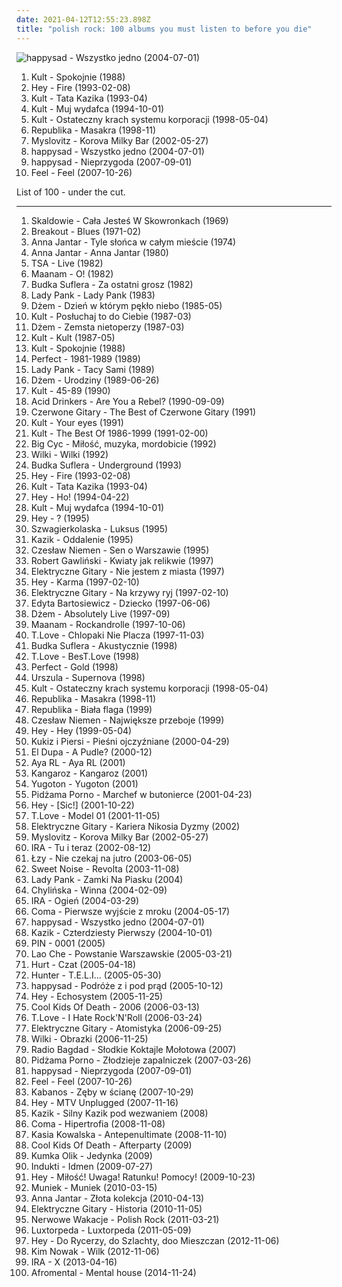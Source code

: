 ```yaml
---
date: 2021-04-12T12:55:23.898Z
title: "polish rock: 100 albums you must listen to before you die"
---
```

![happysad - Wszystko jedno (2004-07-01)](https://img.discogs.com/yB4l80DZvDODR1hOujANYhaBxuM=/fit-in/600x600/filters:strip_icc():format(jpeg):mode_rgb():quality(90)/discogs-images/R-734521-1543586492-2231.jpeg.jpg "happysad - Wszystko jedno (2004-07-01)")
<ol class="albums">
<li data-cover="https://img.discogs.com/fRVkogqRFbE41BaVnERrQbbp2hg=/fit-in/600x589/filters:strip_icc():format(jpeg):mode_rgb():quality(90)/discogs-images/R-1049920-1428145798-9184.jpeg.jpg" data-tags="polish" role="button">Kult - Spokojnie (1988)</li>
<li data-cover="http://coverartarchive.org/release/ab8e4983-19df-4ee1-b552-d8a2ce6af015/5692907290-500.jpg" data-tags="rock, grunge, polish rock" role="button">Hey - Fire (1993-02-08)</li>
<li data-cover="https://img.discogs.com/wYO0b_PgNfuFRykA21sgWn7lnQQ=/fit-in/400x396/filters:strip_icc():format(jpeg):mode_rgb():quality(90)/discogs-images/R-970255-1179228566.jpeg.jpg" data-tags="polish rock, rock, polish" role="button">Kult - Tata Kazika (1993-04)</li>
<li data-cover="http://coverartarchive.org/release/ef8d8003-66fc-4b55-bd5c-852361376354/12618750019-500.jpg" data-tags="rock, polish rock, kult" role="button">Kult - Muj wydafca (1994-10-01)</li>
<li data-cover="http://coverartarchive.org/release/5a5adcfc-aa96-42a4-93ab-70d3af740b56/12618649300-500.jpg" data-tags="polish rock, polish, rock" role="button">Kult - Ostateczny krach systemu korporacji (1998-05-04)</li>
<li data-cover="http://coverartarchive.org/release/481a78dd-6147-4618-8fc9-e709657d91da/1497283601-500.jpg" data-tags="polish rock" role="button">Republika - Masakra (1998-11)</li>
<li data-cover="http://coverartarchive.org/release/a537debd-0c0d-4c63-8c4f-04031dc48adc/4707626371-500.jpg" data-tags="rock, alternative rock, polish" role="button">Myslovitz - Korova Milky Bar (2002-05-27)</li>
<li data-cover="https://img.discogs.com/yB4l80DZvDODR1hOujANYhaBxuM=/fit-in/600x600/filters:strip_icc():format(jpeg):mode_rgb():quality(90)/discogs-images/R-734521-1543586492-2231.jpeg.jpg" data-tags="happysad, polish, rock" role="button">happysad - Wszystko jedno (2004-07-01)</li>
<li data-cover="http://coverartarchive.org/release/00ee48cf-862e-405e-a1ad-226b4c05a4a9/6357095089-500.jpg" data-tags="rock" role="button">happysad - Nieprzygoda (2007-09-01)</li>
<li data-cover="http://coverartarchive.org/release/74b6aef6-7730-4c9d-903c-6f02c3c4c743/1526408312-500.jpg" data-tags="feel" role="button">Feel - Feel (2007-10-26)</li>
</ol>
List of 100 - under the cut.
<!-- more -->

_________________

<ol class="albums">
<li data-cover="https://img.discogs.com/T8H6XskWbACaZfygc9Cpxtu9DZQ=/fit-in/300x300/filters:strip_icc():format(jpeg):mode_rgb():quality(90)/discogs-images/R-7683722-1446662272-7146.jpeg.jpg" data-tags="classic rock, pop, 60s, progressive rock, beat, polish, polish rock" role="button">
Skaldowie - Cała Jesteś W Skowronkach (1969)
</li>
<li data-cover="https://img.discogs.com/zt4SFqNkcnXD3oCNtGlnm7lxiiU=/fit-in/600x590/filters:strip_icc():format(jpeg):mode_rgb():quality(90)/discogs-images/R-458192-1417594824-5023.jpeg.jpg" data-tags="blues, blues rock" role="button">
Breakout - Blues (1971-02)
</li>
<li data-cover="http://coverartarchive.org/release/75c7d026-fca6-491c-b507-37e46410a7ee/23970829595-500.jpg" data-tags="pop, polish, polish rock, polskie, 70's" role="button">
Anna Jantar - Tyle słońca w całym mieście (1974)
</li>
<li data-cover="http://coverartarchive.org/release/741b1205-98b8-4d49-b1f3-e75600caba0a/21055443703-500.jpg" data-tags="polish rock" role="button">
Anna Jantar - Anna Jantar (1980)
</li>
<li data-cover="https://img.discogs.com/jBzrstzu90brYznCZ32TCQas2bg=/fit-in/600x600/filters:strip_icc():format(jpeg):mode_rgb():quality(90)/discogs-images/R-1609519-1231949008.jpeg.jpg" data-tags="80s, hard rock" role="button">
TSA - Live (1982)
</li>
<li data-cover="http://coverartarchive.org/release/c38e06a0-98b9-4c1f-97a7-d04e79c924fb/22887076136-500.jpg" data-tags="80s" role="button">
Maanam - O! (1982)
</li>
<li data-cover="https://img.discogs.com/oiwSHdpQT32R4m6-SlGj297dxBM=/fit-in/500x500/filters:strip_icc():format(jpeg):mode_rgb():quality(90)/discogs-images/R-4039915-1353243674-1400.jpeg.jpg" data-tags="classic rock" role="button">
Budka Suflera - Za ostatni grosz (1982)
</li>
<li data-cover="https://img.discogs.com/u3JSvuvtkjrcQQEkrDz11XxBiIQ=/fit-in/600x616/filters:strip_icc():format(jpeg):mode_rgb():quality(90)/discogs-images/R-13156185-1549035989-8096.jpeg.jpg" data-tags="rock, polish rock, 80s" role="button">
Lady Pank - Lady Pank (1983)
</li>
<li data-cover="http://coverartarchive.org/release/c33f8d3f-456f-30f2-971c-c778e6bc4946/15712394762-500.jpg" data-tags="rock, blues, blues rock, polish, polish rock" role="button">
Dżem - Dzień w którym pękło niebo (1985-05)
</li>
<li data-cover="http://coverartarchive.org/release/eec9f8da-9bda-352f-93ea-35d4aeb1b924/12618949767-500.jpg" data-tags="new wave" role="button">
Kult - Posłuchaj to do Ciebie (1987-03)
</li>
<li data-cover="http://coverartarchive.org/release/6d492269-8a37-32e4-9a80-aa3fcda304d8/15712516535-500.jpg" data-tags="blues rock" role="button">
Dżem - Zemsta nietoperzy (1987-03)
</li>
<li data-cover="http://coverartarchive.org/release/ca720554-3509-38ff-9662-57d8a4472e56/12618936050-500.jpg" data-tags="kult, kazik, rock, polish" role="button">
Kult - Kult (1987-05)
</li>
<li data-cover="https://img.discogs.com/fRVkogqRFbE41BaVnERrQbbp2hg=/fit-in/600x589/filters:strip_icc():format(jpeg):mode_rgb():quality(90)/discogs-images/R-1049920-1428145798-9184.jpeg.jpg" data-tags="polish" role="button">
Kult - Spokojnie (1988)
</li>
<li data-cover="http://coverartarchive.org/release/60f4f6ea-65bd-3117-88a6-d326dc7266aa/6624831159-500.jpg" data-tags="classic rock, polish rock" role="button">
Perfect - 1981-1989 (1989)
</li>
<li data-cover="http://coverartarchive.org/release/5182d15c-5d39-4146-8d6f-fed1d5e1c1d5/2599745313-500.jpg" data-tags="pop rock" role="button">
Lady Pank - Tacy Sami (1989)
</li>
<li data-cover="http://coverartarchive.org/release/5f19b6a7-f296-4b00-9839-6e4a6162eaed/15712458464-500.jpg" data-tags="blues rock" role="button">
Dżem - Urodziny (1989-06-26)
</li>
<li data-cover="http://coverartarchive.org/release/03635dd6-2bf3-42b8-a2e7-884b7cbd68c8/12618857190-500.jpg" data-tags="post-punk" role="button">
Kult - 45-89 (1990)
</li>
<li data-cover="https://img.discogs.com/MYUWzaPRyj_xV_HOWOLUilb5hkM=/fit-in/600x450/filters:strip_icc():format(jpeg):mode_rgb():quality(90)/discogs-images/R-7750615-1448022311-3225.jpeg.jpg" data-tags="thrash metal, metal" role="button">
Acid Drinkers - Are You a Rebel? (1990-09-09)
</li>
<li data-cover="http://coverartarchive.org/release/f8f51aa4-f4fc-43e7-b8b1-d4ce2fe62567/4755557000-500.jpg" data-tags="polish, polskie, polish music, dobre bo polskie, czerwone gitary" role="button">
Czerwone Gitary - The Best of Czerwone Gitary (1991)
</li>
<li data-cover="http://coverartarchive.org/release/f790d15f-93b7-47af-83df-416595c75724/5266100053-500.jpg" data-tags="kult, albums that i own and are great, kazik, kult your eyes" role="button">
Kult - Your eyes (1991)
</li>
<li data-cover="http://coverartarchive.org/release/4cf9cdfb-8480-4f2e-9c82-7318431a554e/7231842796-500.jpg" data-tags="kto kupuje plyty od zlodzieja jest kutasem i niech spierdala" role="button">
Kult - The Best Of 1986-1999 (1991-02-00)
</li>
<li data-cover="http://coverartarchive.org/release/d3570fba-ba9f-4c04-a4e1-86d3ae4a15ba/8380075866-500.jpg" data-tags="rock, 90s, punk rock, polish, polish rock, grew up with" role="button">
Big Cyc - Miłość, muzyka, mordobicie (1992)
</li>
<li data-cover="http://coverartarchive.org/release/6b285071-714a-458d-907e-b5180b31d4b4/8084110951-500.jpg" data-tags="polish" role="button">
Wilki - Wilki (1992)
</li>
<li data-cover="https://img.discogs.com/ghQR47NyEnFzrGzzDhBtmONV3K0=/fit-in/458x324/filters:strip_icc():format(jpeg):mode_rgb():quality(90)/discogs-images/R-8419948-1461250928-5885.jpeg.jpg" data-tags="rock" role="button">
Budka Suflera - Underground (1993)
</li>
<li data-cover="http://coverartarchive.org/release/ab8e4983-19df-4ee1-b552-d8a2ce6af015/5692907290-500.jpg" data-tags="rock, grunge, polish rock" role="button">
Hey - Fire (1993-02-08)
</li>
<li data-cover="https://img.discogs.com/wYO0b_PgNfuFRykA21sgWn7lnQQ=/fit-in/400x396/filters:strip_icc():format(jpeg):mode_rgb():quality(90)/discogs-images/R-970255-1179228566.jpeg.jpg" data-tags="polish rock, rock, polish" role="button">
Kult - Tata Kazika (1993-04)
</li>
<li data-cover="https://img.discogs.com/tgP05jAqPR6L9PbpPsoyVeLu0o8=/fit-in/600x592/filters:strip_icc():format(jpeg):mode_rgb():quality(90)/discogs-images/R-5466946-1524384906-6241.jpeg.jpg" data-tags="polish rock, rock" role="button">
Hey - Ho! (1994-04-22)
</li>
<li data-cover="http://coverartarchive.org/release/ef8d8003-66fc-4b55-bd5c-852361376354/12618750019-500.jpg" data-tags="rock, polish rock, kult" role="button">
Kult - Muj wydafca (1994-10-01)
</li>
<li data-cover="http://coverartarchive.org/release/099b5068-5d23-463a-a9d4-441fb0bbec0c/2986866863-500.jpg" data-tags="rock, hard rock" role="button">
Hey - ? (1995)
</li>
<li data-cover="http://coverartarchive.org/release/713614de-f794-4ddf-a552-a90973c34bf5/1681662154-500.jpg" data-tags="folk rock, polish rock" role="button">
Szwagierkolaska - Luksus (1995)
</li>
<li data-cover="http://coverartarchive.org/release/2273368e-0594-470c-8d08-4d27ada917bc/7231735893-500.jpg" data-tags="polish rock" role="button">
Kazik - Oddalenie (1995)
</li>
<li data-cover="http://coverartarchive.org/release/597e7f4d-84db-4db0-a573-61439b264953/12612640054-500.jpg" data-tags="niemen" role="button">
Czesław Niemen - Sen o Warszawie (1995)
</li>
<li data-cover="http://coverartarchive.org/release/cb0364f8-010f-4a42-91d8-7a1edb8063b9/3087772878-500.jpg" data-tags="rock, polish, polish rock" role="button">
Robert Gawliński - Kwiaty jak relikwie (1997)
</li>
<li data-cover="https://img.discogs.com/-6pn9LnfZtyHppcxNWzSq0Fn_A0=/fit-in/600x590/filters:strip_icc():format(jpeg):mode_rgb():quality(90)/discogs-images/R-14952571-1584641538-2526.jpeg.jpg" data-tags="alternative rock, polish, polish rock, elektryczne gitary, kuba sienkiewicz" role="button">
Elektryczne Gitary - Nie jestem z miasta (1997)
</li>
<li data-cover="https://img.discogs.com/BskTu86WxDXBhnFxcB4Ksi5emr4=/fit-in/600x798/filters:strip_icc():format(jpeg):mode_rgb():quality(90)/discogs-images/R-2942618-1401622301-6822.jpeg.jpg" data-tags="rock, alternative rock, hard rock" role="button">
Hey - Karma (1997-02-10)
</li>
<li data-cover="http://coverartarchive.org/release/d8edb945-28fa-45ef-a69c-09e45c53c9e1/22167648217-500.jpg" data-tags="polish, polish rock, elektryczne gitary" role="button">
Elektryczne Gitary - Na krzywy ryj (1997-02-10)
</li>
<li data-cover="https://img.discogs.com/X1SwUIVh2t_jF7_Y03hnQnOanAA=/fit-in/585x600/filters:strip_icc():format(jpeg):mode_rgb():quality(90)/discogs-images/R-1278054-1205856489.jpeg.jpg" data-tags="polish, rock" role="button">
Edyta Bartosiewicz - Dziecko (1997-06-06)
</li>
<li data-cover="http://coverartarchive.org/release/9bb9e716-a87e-47e5-97f3-60a86084f54f/2026208080-500.jpg" data-tags="blues rock" role="button">
Dżem - Absolutely Live (1997-09)
</li>
<li data-cover="http://coverartarchive.org/release/7296c10a-4dd3-4e53-9160-9cb89359bab9/16623087186-500.jpg" data-tags="rock, alternative rock, hard rock, polish, polish rock, dobre na prezent" role="button">
Maanam - Rockandrolle (1997-10-06)
</li>
<li data-cover="http://coverartarchive.org/release/5a121cf4-d5f7-4820-9282-8c53cacb5dfb/4136135423-500.jpg" data-tags="alternative rock, polish, polish rock, satyra" role="button">
T.Love - Chlopaki Nie Placza (1997-11-03)
</li>
<li data-cover="https://img.discogs.com/FgYV9asAQ95Z0F1ye6W0xw_FwgM=/fit-in/600x404/filters:strip_icc():format(jpeg):mode_rgb():quality(90)/discogs-images/R-7118009-1434118350-6935.jpeg.jpg" data-tags="classic rock, polish rock, ulubione" role="button">
Budka Suflera - Akustycznie (1998)
</li>
<li data-cover="http://coverartarchive.org/release/22d85f04-077c-4383-9900-3c97185d2432/6785718728-500.jpg" data-tags="alternative rock, polish rock" role="button">
T.Love - BesT.Love (1998)
</li>
<li data-cover="https://img.discogs.com/bUmsZKRrdvz7wtvjt0BjKZANC2Y=/fit-in/600x600/filters:strip_icc():format(jpeg):mode_rgb():quality(90)/discogs-images/R-9642917-1484090101-9922.jpeg.jpg" data-tags="rock" role="button">
Perfect - Gold (1998)
</li>
<li data-cover="https://img.discogs.com/YS87koR8FP_bTM9P1ZaPH_Acx0c=/fit-in/600x600/filters:strip_icc():format(jpeg):mode_rgb():quality(90)/discogs-images/R-8122911-1455563814-7001.jpeg.jpg" data-tags="polish rock" role="button">
Urszula - Supernova (1998)
</li>
<li data-cover="http://coverartarchive.org/release/5a5adcfc-aa96-42a4-93ab-70d3af740b56/12618649300-500.jpg" data-tags="polish rock, polish, rock" role="button">
Kult - Ostateczny krach systemu korporacji (1998-05-04)
</li>
<li data-cover="http://coverartarchive.org/release/481a78dd-6147-4618-8fc9-e709657d91da/1497283601-500.jpg" data-tags="polish rock" role="button">
Republika - Masakra (1998-11)
</li>
<li data-cover="https://img.discogs.com/1CJ_6ulnS4HeHFWpaWOyMKBs2-0=/fit-in/600x600/filters:strip_icc():format(jpeg):mode_rgb():quality(90)/discogs-images/R-1614548-1232272597.jpeg.jpg" data-tags="polish rock" role="button">
Republika - Biała flaga (1999)
</li>
<li data-cover="https://img.discogs.com/dSAXhbpNPCIJi-ZU6D83-mhLQmY=/fit-in/600x598/filters:strip_icc():format(jpeg):mode_rgb():quality(90)/discogs-images/R-11240797-1512548850-7420.jpeg.jpg" data-tags="blues rock, polish rock, niemen" role="button">
Czesław Niemen - Największe przeboje (1999)
</li>
<li data-cover="http://coverartarchive.org/release/36c3ea97-3583-44f1-988b-36d18e43eace/4225033613-500.jpg" data-tags="rock" role="button">
Hey - Hey (1999-05-04)
</li>
<li data-cover="https://via.placeholder.com/450" data-tags="rock, punk rock" role="button">
Kukiz i Piersi - Pieśni ojczyźniane (2000-04-29)
</li>
<li data-cover="http://coverartarchive.org/release/5edf5ba8-5dd7-46b3-8019-7886ffe0ed63/7231340659-500.jpg" data-tags="rock, punk, alternative, alternative rock, polish, polska, 2000s, polish rock, polskie, polish music, kazik staszewski, ukass" role="button">
El Dupa - A Pudle? (2000-12)
</li>
<li data-cover="https://img.discogs.com/FFZHX2z5tFpgqeQpWB17sfwkaz8=/fit-in/600x594/filters:strip_icc():format(jpeg):mode_rgb():quality(90)/discogs-images/R-830942-1578124074-7251.jpeg.jpg" data-tags="polish rock, aya rl, mlynasss" role="button">
Aya RL - Aya RL (2001)
</li>
<li data-cover="https://img.discogs.com/68LLMxMuWBE9mZ-Zzm5xPehNMUk=/fit-in/600x596/filters:strip_icc():format(jpeg):mode_rgb():quality(90)/discogs-images/R-6474981-1471256139-5154.jpeg.jpg" data-tags="polish rock, olsztyn" role="button">
Kangaroz - Kangaroz (2001)
</li>
<li data-cover="http://coverartarchive.org/release/d8154475-1651-4b62-a677-430c7fc2c91e/16051863121-500.jpg" data-tags="alternative rock, polish rock, polish punk, kult, kazik, yugoton, miszczu tune" role="button">
Yugoton - Yugoton (2001)
</li>
<li data-cover="http://coverartarchive.org/release/2409939a-290a-4d66-8742-59bc04e52122/2610150058-500.jpg" data-tags="punk rock, punk" role="button">
Pidżama Porno - Marchef w butonierce (2001-04-23)
</li>
<li data-cover="http://coverartarchive.org/release/8e3a14f9-64e9-43a8-8073-85b79fef7a3b/3350995906-500.jpg" data-tags="rock, female vocalists, polish" role="button">
Hey - [Sic!] (2001-10-22)
</li>
<li data-cover="http://coverartarchive.org/release/db514de0-1d76-4677-aafe-d3f647b680ff/6846386939-500.jpg" data-tags="alternative rock, punk rock" role="button">
T.Love - Model 01 (2001-11-05)
</li>
<li data-cover="http://coverartarchive.org/release/0ad0fefc-94aa-4129-8514-69d2708c808c/2616042940-500.jpg" data-tags="alternative rock, polish rock, elektryczne gitary, kuba sienkiewicz" role="button">
Elektryczne Gitary - Kariera Nikosia Dyzmy (2002)
</li>
<li data-cover="http://coverartarchive.org/release/a537debd-0c0d-4c63-8c4f-04031dc48adc/4707626371-500.jpg" data-tags="rock, alternative rock, polish" role="button">
Myslovitz - Korova Milky Bar (2002-05-27)
</li>
<li data-cover="http://coverartarchive.org/release/4ff619b8-4a24-4b8d-90a8-57ec27798e5e/6854893069-500.jpg" data-tags="rock" role="button">
IRA - Tu i teraz (2002-08-12)
</li>
<li data-cover="https://img.discogs.com/6RDxd58rky9QBdpeAhtN_tOwkxo=/fit-in/600x600/filters:strip_icc():format(jpeg):mode_rgb():quality(90)/discogs-images/R-2496533-1609199198-9477.png.jpg" data-tags="rock, polish, female vocalists" role="button">
Łzy - Nie czekaj na jutro (2003-06-05)
</li>
<li data-cover="https://img.discogs.com/G8-pMWMdcdVb51Zyoox6q3Vu0DQ=/fit-in/350x350/filters:strip_icc():format(jpeg):mode_rgb():quality(90)/discogs-images/R-397829-1282219553.jpeg.jpg" data-tags="alternative rock, alternative metal, polish rock" role="button">
Sweet Noise - Revolta (2003-11-08)
</li>
<li data-cover="http://coverartarchive.org/release/0bad5de1-deba-4b63-93c0-25596e3d2aa7/7101864056-500.jpg" data-tags="polish rock" role="button">
Lady Pank - Zamki Na Piasku (2004)
</li>
<li data-cover="https://img.discogs.com/f5KoYJpVRZ9bHtA7PdG6JSsZkUE=/fit-in/500x500/filters:strip_icc():format(jpeg):mode_rgb():quality(90)/discogs-images/R-2091701-1263511899.jpeg.jpg" data-tags="hard rock, rock, polish rock" role="button">
Chylińska - Winna (2004-02-09)
</li>
<li data-cover="http://coverartarchive.org/release/bc57373b-7a74-4f32-875b-b4b6367c7672/6854987878-500.jpg" data-tags="rock" role="button">
IRA - Ogień (2004-03-29)
</li>
<li data-cover="http://coverartarchive.org/release/7f63e549-0273-406f-ab87-664b8d36a09b/4223291990-500.jpg" data-tags="rock, polish" role="button">
Coma - Pierwsze wyjście z mroku (2004-05-17)
</li>
<li data-cover="https://img.discogs.com/yB4l80DZvDODR1hOujANYhaBxuM=/fit-in/600x600/filters:strip_icc():format(jpeg):mode_rgb():quality(90)/discogs-images/R-734521-1543586492-2231.jpeg.jpg" data-tags="happysad, polish, rock" role="button">
happysad - Wszystko jedno (2004-07-01)
</li>
<li data-cover="http://coverartarchive.org/release/3cad7e61-7ca1-4cb4-8838-0693d34e5b86/3623614343-500.jpg" data-tags="alternative, hard rock, polish, polish rock, polskie, kazik, kazik staszewski, olaf deriglasoff, sicmusic" role="button">
Kazik - Czterdziesty Pierwszy (2004-10-01)
</li>
<li data-cover="https://img.discogs.com/kf0v3dkhqa-RpZhOBvfJl4mNlBQ=/fit-in/600x600/filters:strip_icc():format(jpeg):mode_rgb():quality(90)/discogs-images/R-27443-1200262158.jpeg.jpg" data-tags="polish rock, specyficznie melancholijnie" role="button">
PIN - 0001 (2005)
</li>
<li data-cover="http://coverartarchive.org/release/d8976e14-3f6d-4e74-9b52-33eec8bbd45d/7101908827-500.jpg" data-tags="polish" role="button">
Lao Che - Powstanie Warszawskie (2005-03-21)
</li>
<li data-cover="http://coverartarchive.org/release/888da3f9-303b-4558-9605-e42b6b2d331c/8802614022-500.jpg" data-tags="polish rock, aguirre music, ulubione by shen, go get it" role="button">
Hurt - Czat (2005-04-18)
</li>
<li data-cover="http://coverartarchive.org/release/644c293e-7b6e-4b9c-bf4a-031c0bf3c77f/6183593525-500.jpg" data-tags="metal, heavy metal, polish" role="button">
Hunter - T.E.L.I... (2005-05-30)
</li>
<li data-cover="http://coverartarchive.org/release/3f588792-803b-40ab-92e6-fe69fc26456d/4224914887-500.jpg" data-tags="happysad, rock, polish" role="button">
happysad - Podróże z i pod prąd (2005-10-12)
</li>
<li data-cover="http://coverartarchive.org/release/251c2702-7b04-4ace-8975-390bc78358e9/5058132429-500.jpg" data-tags="rock, polish" role="button">
Hey - Echosystem (2005-11-25)
</li>
<li data-cover="https://img.discogs.com/4gleMgBVBrDJZvK-vNOhF2xdcSk=/fit-in/500x449/filters:strip_icc():format(jpeg):mode_rgb():quality(90)/discogs-images/R-998180-1182532104.jpeg.jpg" data-tags="lodz" role="button">
Cool Kids Of Death - 2006 (2006-03-13)
</li>
<li data-cover="http://coverartarchive.org/release/601bb557-8292-4738-82e1-1b70529551e5/7110414364-500.jpg" data-tags="polish rock" role="button">
T.Love - I Hate Rock'N'Roll (2006-03-24)
</li>
<li data-cover="http://coverartarchive.org/release/980d8488-7035-49c2-aa21-9f080e889559/4707695394-500.jpg" data-tags="polish" role="button">
Elektryczne Gitary - Atomistyka (2006-09-25)
</li>
<li data-cover="http://coverartarchive.org/release/8de3a64a-5587-4d91-b7a5-819c8b5b47a3/4135910306-500.jpg" data-tags="polish rock" role="button">
Wilki - Obrazki (2006-11-25)
</li>
<li data-cover="https://img.discogs.com/HWk2PBstX8VZXI8JSgo9mhhUSVA=/fit-in/457x455/filters:strip_icc():format(jpeg):mode_rgb():quality(90)/discogs-images/R-3952089-1350317718-6888.jpeg.jpg" data-tags="rock, punk, post-punk, polish" role="button">
Radio Bagdad - Słodkie Koktajle Mołotowa (2007)
</li>
<li data-cover="https://img.discogs.com/zmZmghxdlEOOW0xvOuwC3qMgai4=/fit-in/545x537/filters:strip_icc():format(jpeg):mode_rgb():quality(90)/discogs-images/R-3077739-1589202981-8470.jpeg.jpg" data-tags="punk rock" role="button">
Pidżama Porno - Złodzieje zapalniczek (2007-03-26)
</li>
<li data-cover="http://coverartarchive.org/release/00ee48cf-862e-405e-a1ad-226b4c05a4a9/6357095089-500.jpg" data-tags="rock" role="button">
happysad - Nieprzygoda (2007-09-01)
</li>
<li data-cover="http://coverartarchive.org/release/74b6aef6-7730-4c9d-903c-6f02c3c4c743/1526408312-500.jpg" data-tags="feel" role="button">
Feel - Feel (2007-10-26)
</li>
<li data-cover="https://img.discogs.com/qUIMdzJKZtu-bGWjDFqZR-VrI4M=/fit-in/250x250/filters:strip_icc():format(jpeg):mode_rgb():quality(90)/discogs-images/R-2490869-1286904585.jpeg.jpg" data-tags="debilcore" role="button">
Kabanos - Zęby w ścianę (2007-10-29)
</li>
<li data-cover="http://coverartarchive.org/release/3a9adc03-3300-4265-a795-f110f5a1841b/5114851842-500.jpg" data-tags="unplugged" role="button">
Hey - MTV Unplugged (2007-11-16)
</li>
<li data-cover="http://coverartarchive.org/release/1bb0e6f8-e8ce-4058-a42e-7fbcdb3a07e2/4793448668-500.jpg" data-tags="rock, punk, alternative, polish, polish rock" role="button">
Kazik - Silny Kazik pod wezwaniem (2008)
</li>
<li data-cover="http://coverartarchive.org/release/b96e45bf-f2a9-4267-be5c-f53b08293b1d/2185362400-500.jpg" data-tags="rock" role="button">
Coma - Hipertrofia (2008-11-08)
</li>
<li data-cover="https://img.discogs.com/zgQui6U6OCukkOw8QS75eiXjdZ0=/fit-in/600x540/filters:strip_icc():format(jpeg):mode_rgb():quality(90)/discogs-images/R-2003992-1356518192-1342.jpeg.jpg" data-tags="rock, alternative rock" role="button">
Kasia Kowalska - Antepenultimate (2008-11-10)
</li>
<li data-cover="https://img.discogs.com/Vva5gtt_Ymb_Nu4S_IGLMBovLQM=/fit-in/500x500/filters:strip_icc():format(jpeg):mode_rgb():quality(90)/discogs-images/R-2004960-1258032037.jpeg.jpg" data-tags="rock, polish, polish rock" role="button">
Cool Kids Of Death - Afterparty (2009)
</li>
<li data-cover="https://img.discogs.com/lg8vJl26H5lDrVAvL1aGPYlL2HQ=/fit-in/220x222/filters:strip_icc():format(jpeg):mode_rgb():quality(90)/discogs-images/R-4081504-1354621537-8760.jpeg.jpg" data-tags="polish" role="button">
Kumka Olik - Jedynka (2009)
</li>
<li data-cover="http://coverartarchive.org/release/a7500a15-ef79-3358-a990-684205c918b7/1019758085-500.jpg" data-tags="progressive metal, progressive rock" role="button">
Indukti - Idmen (2009-07-27)
</li>
<li data-cover="http://coverartarchive.org/release/8ee4b529-cf28-4404-95fb-b52dd6e475d3/5085203091-500.jpg" data-tags="rock, alternative rock" role="button">
Hey - Miłość! Uwaga! Ratunku! Pomocy! (2009-10-23)
</li>
<li data-cover="http://coverartarchive.org/release/9bc95f76-7e20-4033-83db-b0a5c1e0c836/15707378346-500.jpg" data-tags="rock, polish, tina, polish rock, albums that i own" role="button">
Muniek - Muniek (2010-03-15)
</li>
<li data-cover="http://coverartarchive.org/release/d28e3260-ad82-4eb2-bcf9-b0afe788f003/23967639761-500.jpg" data-tags="rock, polish rock" role="button">
Anna Jantar - Złota kolekcja (2010-04-13)
</li>
<li data-cover="http://coverartarchive.org/release/356ac133-c3a5-469b-9612-3380abf8ea1c/4740015481-500.jpg" data-tags="polish rock, elektryczne gitary" role="button">
Elektryczne Gitary - Historia (2010-11-05)
</li>
<li data-cover="https://img.discogs.com/eBpOkwgK8ZZwbgfuQMiWm71K5xQ=/fit-in/549x495/filters:strip_icc():format(jpeg):mode_rgb():quality(90)/discogs-images/R-2794890-1301338340.jpeg.jpg" data-tags="polish rock, big bit" role="button">
Nerwowe Wakacje - Polish Rock (2011-03-21)
</li>
<li data-cover="http://coverartarchive.org/release/4353bbce-84a0-482b-a3a5-c562cecd3b1c/7101736522-500.jpg" data-tags="polish rock" role="button">
Luxtorpeda - Luxtorpeda (2011-05-09)
</li>
<li data-cover="http://coverartarchive.org/release/89b7a07b-d111-40d1-a688-d693248846b3/2504577515-500.jpg" data-tags="rock, polish" role="button">
Hey - Do Rycerzy, do Szlachty, doo Mieszczan (2012-11-06)
</li>
<li data-cover="http://coverartarchive.org/release/6a4ce010-2228-4669-8a38-33cd2c730b6c/2527525712-500.jpg" data-tags="rock, alternative rock, polish, polish rock, fisz" role="button">
Kim Nowak - Wilk (2012-11-06)
</li>
<li data-cover="http://coverartarchive.org/release/d106527f-74ef-4b51-8c1f-5b768861677d/3775545213-500.jpg" data-tags="rock, pop rock, polish rock" role="button">
IRA - X (2013-04-16)
</li>
<li data-cover="https://img.discogs.com/hX4usMjxJI3OJvTKZn9Jtq7Iy-E=/fit-in/600x600/filters:strip_icc():format(jpeg):mode_rgb():quality(90)/discogs-images/R-8162679-1456316833-4197.jpeg.jpg" data-tags="metalcore, rock, rap, rapcore, polish rock" role="button">
Afromental - Mental house (2014-11-24)
</li>
</ol>